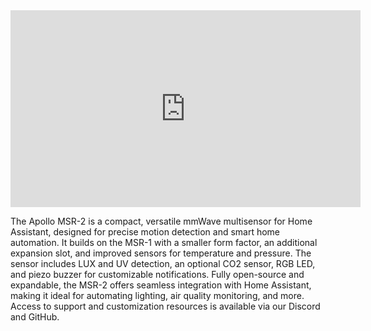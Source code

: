 <div class="cms-embed"><iframe width="560" height="315" src="https://www.youtube.com/embed/LmHHTsmqnuc?si=H82bTiiaVDQGnlvE" title="YouTube video player" frameborder="0" allow="accelerometer; autoplay; clipboard-write; encrypted-media; gyroscope; picture-in-picture; web-share" referrerpolicy="strict-origin-when-cross-origin" allowfullscreen=""></iframe></div>

The Apollo MSR-2 is a compact, versatile mmWave multisensor for Home Assistant, designed for precise motion detection and smart home automation. It builds on the MSR-1 with a smaller form factor, an additional expansion slot, and improved sensors for temperature and pressure. The sensor includes LUX and UV detection, an optional CO2 sensor, RGB LED, and piezo buzzer for customizable notifications. Fully open-source and expandable, the MSR-2 offers seamless integration with Home Assistant, making it ideal for automating lighting, air quality monitoring, and more. Access to support and customization resources is available via our Discord and GitHub.